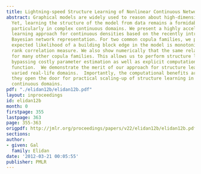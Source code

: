 ```yaml
---
title: Lightning-speed Structure Learning of Nonlinear Continuous Networks
abstract: Graphical models are widely used to reason about high-dimensional domains.
  Yet, learning the structure of the model from data remains a formidable challenge,
  particularly in complex continuous domains. We present a highly accelerated structure
  learning approach for continuous densities based on the recently introduced copula
  Bayesian network representation. For two common copula families, we prove that the
  expected likelihood of a building block edge in the model is monotonic in Spearman's
  rank correlation measure. We also show numerically that the same relationship holds
  for many other copula families. This allows us to perform structure learning while
  bypassing costly parameter estimation as well as explicit computation of the log-likelihood
  function.  We demonstrate the merit of our approach for structure learning in three
  varied real-life domains.  Importantly, the computational benefits are such that
  they open the door for practical scaling-up of structure learning in complex nonlinear
  continuous domains.
pdf: "./elidan12b/elidan12b.pdf"
layout: inproceedings
id: elidan12b
month: 0
firstpage: 355
lastpage: 363
page: 355-363
origpdf: http://jmlr.org/proceedings/papers/v22/elidan12b/elidan12b.pdf
sections: 
author:
- given: Gal
  family: Elidan
date: '2012-03-21 00:05:55'
publisher: PMLR
---
```

